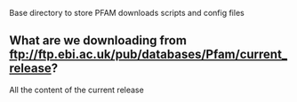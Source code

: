 Base directory to store PFAM downloads scripts and config files

## What are we downloading from ftp://ftp.ebi.ac.uk/pub/databases/Pfam/current_release?

All the content of the current release
  
